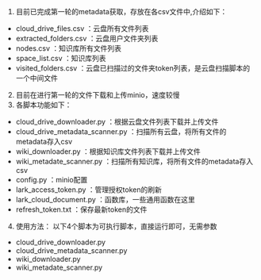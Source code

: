 1. 目前已完成第一轮的metadata获取，存放在各csv文件中,介绍如下：
* cloud_drive_files.csv                ：云盘所有文件列表
* extracted_folders.csv                ：云盘用户文件夹列表
* nodes.csv                            ：知识库所有文件列表
* space_list.csv                       ：知识库列表
* visited_folders.csv                  ：云盘已扫描过的文件夹token列表，是云盘扫描脚本的一个中间文件
2. 目前在进行第一轮的文件下载和上传minio，速度较慢
3. 各脚本功能如下：
* cloud_drive_downloader.py            ：根据云盘文件列表下载并上传文件
* cloud_drive_metadata_scanner.py      ：扫描所有云盘，将所有文件的metadata存入csv
* wiki_downloader.py                   ：根据知识库文件列表下载并上传文件
* wiki_metadate_scanner.py             ：扫描所有知识库，将所有文件的metadata存入csv
* config.py                            ：minio配置
* lark_access_token.py                 ：管理授权token的刷新
* lark_cloud_document.py               ：函数库，一些通用函数在这里
* refresh_token.txt                    ：保存最新token的文件
4. 使用方法：
  以下4个脚本为可执行脚本，直接运行即可，无需参数
* cloud_drive_downloader.py            
* cloud_drive_metadata_scanner.py      
* wiki_downloader.py                  
* wiki_metadate_scanner.py             
